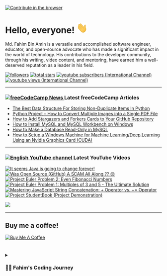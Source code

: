[![Contribute in the browser](https://gitpod.io/button/open-in-gitpod.svg)](https://gitpod.io/#https://github.com/FahimFBA/FahimFBA)

# Hello, everyone! <img src="./img/wave.gif" width="35px" height= "35px">

Md. Fahim Bin Amin is a versatile and accomplished software engineer, educator, and open-source advocate who has made a significant impact in the world of technology. His contributions to the developer community, through his writing, video content, and mentoring, have earned him a well-deserved reputation as a leader in his field.


   <p align="left">
         <a href="https://github.com/FahimFBA?tab=followers">
         <img alt="followers" title="Follow me on Github" src="https://custom-icon-badges.demolab.com/github/followers/FahimFBA?color=236ad3&labelColor=1155ba&style=for-the-badge&logo=person-add&label=Follow&logoColor=white"/></a>
      <a href="https://github.com/FahimFBA?tab=repositories&sort=stargazers">
         <img alt="total stars" title="Total stars on GitHub" src="https://custom-icon-badges.demolab.com/github/stars/FahimFBA?color=55960c&style=for-the-badge&labelColor=488207&logo=star"/></a>
      <a href="https://www.youtube.com/@FahimAmin?sub_confirmation=1">
         <img alt="youtube subscribers (International Channel)" title="Subscribe to my YouTube channel" src="https://custom-icon-badges.demolab.com/youtube/channel/subscribers/UCG97GCUifMS2Vm28tgXQi0Q?color=%23E05D44&label=SUBSCRIBE&logo=video&logoColor=white&style=for-the-badge&labelColor=CE4630"/></a> 
      <a href="https://www.youtube.com/@FahimAmin">
         <img alt="youtube views (International Channel)" title="YouTube views" src="https://custom-icon-badges.demolab.com/youtube/channel/views/UCG97GCUifMS2Vm28tgXQi0Q?color=%23E1AD0E&logo=eye&logoColor=white&style=for-the-badge&labelColor=C79600"/></a> 
   </p>

---
### <a href="https://www.freecodecamp.org/news/author/fahimbinamin/"><img src="https://github.com/selenium-cucumber/selenium-cucumber-java/assets/64195132/1554283d-c054-47ef-bbf0-d31bf367dba7" title="freeCodeCamp Article" alt="freeCodeCamp News" width="35"/> </a>Latest freeCodeCamp Articles
* [The Best Data Structure For Storing Non-Duplicate Items In Python](https://www.freecodecamp.org/news/the-best-data-structure-for-storing-non-duplicate-items-in-python/)
* [Python Project – How to Convert Multiple Images into a Single PDF File](https://www.freecodecamp.org/news/convert-multiple-images-into-a-single-pdf-file-with-python/)
* [How to Add Stargazers and Forkers Cards to Your GitHub Repository](https://www.freecodecamp.org/news/how-to-add-stargzers-and-forkers-to-your-github-repository/)
* [How to Install MySQL and MySQL Workbench on Windows](https://www.freecodecamp.org/news/how-to-install-mysql-workbench-on-windows/)
* [How to Make a Database Read-Only in MySQL](https://www.freecodecamp.org/news/how-to-make-a-database-read-only-in-mysql/)
* [How to Setup a Windows Machine for Machine Learning/Deep Learning Using an Nvidia Graphics Card (CUDA)](https://www.freecodecamp.org/news/how-to-setup-windows-machine-for-ml-dl-using-nvidia-graphics-card-cuda/)
---

### <a href="https://www.youtube.com/@FahimAmin?sub_confirmation=1"><img src="https://cdn.worldvectorlogo.com/logos/youtube-icon.svg" title="English YouTube channel" alt="English YouTube channel" width="30"/> </a>Latest YouTube Videos

<!-- BEGIN YOUTUBE-CARDS -->
[![It seems Java is going to change forever!](https://ytcards.demolab.com/?id=pJx8OXr-h7A&title=It+seems+Java+is+going+to+change+forever%21&lang=en&timestamp=1695201863&background_color=%230d1117&title_color=%23ffffff&stats_color=%23dedede&max_title_lines=1&width=250&border_radius=5&duration=303 "It seems Java is going to change forever!")](https://www.youtube.com/watch?v=pJx8OXr-h7A)
[![Was Open Source (GitHub) A SCAM All Along ?? 😢](https://ytcards.demolab.com/?id=CmEF7XOblQA&title=Was+Open+Source+%28GitHub%29+A+SCAM+All+Along+%3F%3F+%F0%9F%98%A2&lang=en&timestamp=1694945396&background_color=%230d1117&title_color=%23ffffff&stats_color=%23dedede&max_title_lines=1&width=250&border_radius=5&duration=1787 "Was Open Source (GitHub) A SCAM All Along ?? 😢")](https://www.youtube.com/watch?v=CmEF7XOblQA)
[![Project Euler Problem 2: Even Fibonacci Numbers](https://ytcards.demolab.com/?id=CGvv-1WsjUQ&title=Project+Euler+Problem+2%3A+Even+Fibonacci+Numbers&lang=en&timestamp=1694358010&background_color=%230d1117&title_color=%23ffffff&stats_color=%23dedede&max_title_lines=1&width=250&border_radius=5&duration=736 "Project Euler Problem 2: Even Fibonacci Numbers")](https://www.youtube.com/watch?v=CGvv-1WsjUQ)
[![Project Euler Problem 1: Multiples of 3 and 5 - The Ultimate Solution](https://ytcards.demolab.com/?id=MtCRuyX_fjk&title=Project+Euler+Problem+1%3A+Multiples+of+3+and+5+-+The+Ultimate+Solution&lang=en&timestamp=1694071875&background_color=%230d1117&title_color=%23ffffff&stats_color=%23dedede&max_title_lines=1&width=250&border_radius=5&duration=369 "Project Euler Problem 1: Multiples of 3 and 5 - The Ultimate Solution")](https://www.youtube.com/watch?v=MtCRuyX_fjk)
[![Mastering JavaScript String Concatenation: + Operator vs. += Operator](https://ytcards.demolab.com/?id=9eZMdTvvbJk&title=Mastering+JavaScript+String+Concatenation%3A+%2B+Operator+vs.+%2B%3D+Operator&lang=en&timestamp=1693997020&background_color=%230d1117&title_color=%23ffffff&stats_color=%23dedede&max_title_lines=1&width=250&border_radius=5&duration=529 "Mastering JavaScript String Concatenation: + Operator vs. += Operator")](https://www.youtube.com/watch?v=9eZMdTvvbJk)
[![Project StudentBook (Project Demonstration)](https://ytcards.demolab.com/?id=Cl4YKiA0Maw&title=Project+StudentBook+%28Project+Demonstration%29&lang=en&timestamp=1693988144&background_color=%230d1117&title_color=%23ffffff&stats_color=%23dedede&max_title_lines=1&width=250&border_radius=5&duration=1671 "Project StudentBook (Project Demonstration)")](https://www.youtube.com/watch?v=Cl4YKiA0Maw)
<!-- END YOUTUBE-CARDS -->

[<img src="https://custom-icon-badges.demolab.com/badge/-Subscribe%20For%20More-red?style=for-the-badge&logo=video&logoColor=white"/>](https://www.youtube.com/@FahimAmin?sub_confirmation=1)

<hr>

## Buy me a coffee!

<a href="https://www.buymeacoffee.com/fahimbinamin" target="_blank"><img src="https://cdn.buymeacoffee.com/buttons/v2/default-green.png" alt="Buy Me A Coffee" style="height: 60px !important;width: 217px !important;" ></a>

#

<details>
 <summary><h3>👨‍💻 Fahim's Coding Journey</h3></summary>

It's **Md. Fahim Bin Amin**, author [@freeCodeCamp](https://www.freecodecamp.org/news/author/fahimbinamin/), open-source contributor. I am also a contributor to [Microsoft](https://www.microsoft.com/en-us/) Research Investigation to OSS. Currently, I am working actively on the official [freeCodeCamp](https://www.freecodecamp.org/) Bengali team as a volunteer {🎉 I am the 3rd Bangladeshi and the first and the only student from my university, [United International University](https://www.uiu.ac.bd/), who got this opportunity to work with the official team of freeCodeCamp 😋}.

Basically, I like to work with Python, Java, C, C++, Markdown and so on. You can check my **blog site** [here](https://blog.fahimbinamin.com/).

I like to teach others about programming and technical stuff. I have [a Brand YouTube channel](https://www.youtube.com/@FahimAmin) where I teach programming and technical stuff regularly.

I also write articles frequently on various well-known platforms. Among those, [freeCodeCamp English](https://www.freecodecamp.org/news/author/fahimbinamin/), [freeCodeCamp Bengali](https://www.freecodecamp.org/bengali/news/author/fahimbinamin/), [Dev.to](https://dev.to/fahimfba) and [Hashnode](https://hashnode.com/@FahimFBA) are my most favourite platforms. 😊

[website]: https://fahimbinamin.com/
[youtube]: https://www.youtube.com/@FahimAmin

</summary>
</details>
